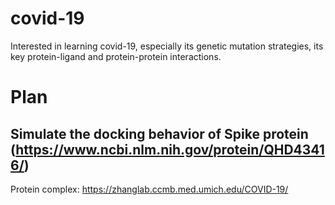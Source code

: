 # covid-19
Interested in learning covid-19, especially its genetic mutation strategies, its key protein-ligand and protein-protein interactions. 

# Plan
## Simulate the docking behavior of Spike protein (https://www.ncbi.nlm.nih.gov/protein/QHD43416/)

Protein complex: https://zhanglab.ccmb.med.umich.edu/COVID-19/


